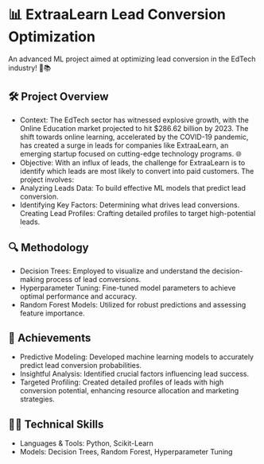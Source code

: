# 📊 ExtraaLearn Lead Conversion Optimization

An advanced ML project aimed at optimizing lead conversion in the EdTech industry! 🚀📚

## 🛠️ Project Overview

* Context: The EdTech sector has witnessed explosive growth, with the Online Education market projected to hit $286.62 billion by 2023. The shift towards online learning, accelerated by the COVID-19 pandemic, has created a surge in leads for companies like ExtraaLearn, an emerging startup focused on cutting-edge technology programs. 🌐
* Objective: With an influx of leads, the challenge for ExtraaLearn is to identify which leads are most likely to convert into paid customers. The project involves:
* Analyzing Leads Data: To build effective ML models that predict lead conversion.
* Identifying Key Factors: Determining what drives lead conversions.
Creating Lead Profiles: Crafting detailed profiles to target high-potential leads.

## 🔍 Methodology

* Decision Trees: Employed to visualize and understand the decision-making process of lead conversions.
* Hyperparameter Tuning: Fine-tuned model parameters to achieve optimal performance and accuracy.
* Random Forest Models: Utilized for robust predictions and assessing feature importance.

## 🚀 Achievements

* Predictive Modeling: Developed machine learning models to accurately predict lead conversion probabilities.
* Insightful Analysis: Identified crucial factors influencing lead success.
* Targeted Profiling: Created detailed profiles of leads with high conversion potential, enhancing resource allocation and marketing strategies.
## 🧑‍💻 Technical Skills

* Languages & Tools: Python, Scikit-Learn
* Models: Decision Trees, Random Forest, Hyperparameter Tuning

